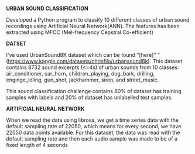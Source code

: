 **URBAN SOUND CLASSIFICATION**

Developed a Python program to classify 10 different classes of urban sound recordings using Artificial Neural Network(ANN). 
The features has been extracted using MFCC (Mel-frequency Cepstral Co-efficient)

**DATSET**

I've used UrbanSound8K dataset which can be found "[here]" "(https://www.kaggle.com/datasets/chrisfilo/urbansound8k).
This dataset contains 8732 sound excerpts (<=4s) of urban sounds from 10 classes: air_conditioner, car_horn, children_playing, dog_bark, drilling, enginge_idling, gun_shot, jackhammer, siren, and street_music.

This sound classification challenge contains 80% of dataset has training samples with labels and 20% of dataset has unlabelled test samples.

**ARTIFICIAL NEURAL NETWORK**

When we read the data using librosa, we get a time series data with the default sampling rate of 22050, which means for every second, we have 22050 data points available. For this dataset, the data was read with the default sampling rate and then each audio sample was made to be of a fixed length of 4 seconds
